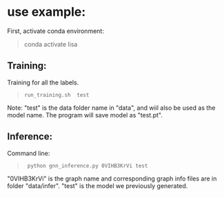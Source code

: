 
# use example:
First, activate conda environment:
> conda  activate lisa
## Training:
Training for all the labels.  
>`` run_training.sh  test ``  
>
Note: "test" is the data folder name in "data", and wiil also be used as the model name. The program will save model as "test.pt".

## Inference:
Command line:
> `` python gnn_inference.py 0VIHB3KrVi test``
> 
"0VIHB3KrVi" is the graph name and corresponding graph info files are in folder "data/infer". "test" is the model we previously generated. 

